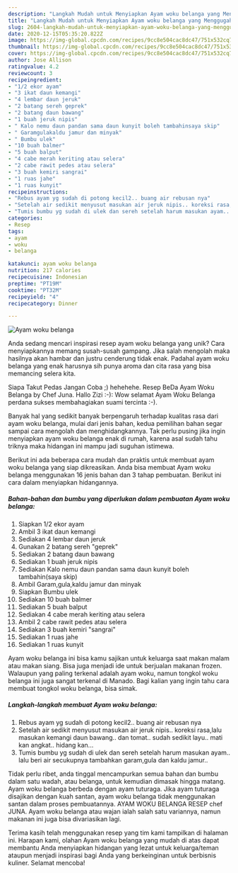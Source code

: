 ```yaml
---
description: "Langkah Mudah untuk Menyiapkan Ayam woku belanga yang Menggugah Selera"
title: "Langkah Mudah untuk Menyiapkan Ayam woku belanga yang Menggugah Selera"
slug: 2604-langkah-mudah-untuk-menyiapkan-ayam-woku-belanga-yang-menggugah-selera
date: 2020-12-15T05:35:20.822Z
image: https://img-global.cpcdn.com/recipes/9cc8e504cac8dc47/751x532cq70/ayam-woku-belanga-foto-resep-utama.jpg
thumbnail: https://img-global.cpcdn.com/recipes/9cc8e504cac8dc47/751x532cq70/ayam-woku-belanga-foto-resep-utama.jpg
cover: https://img-global.cpcdn.com/recipes/9cc8e504cac8dc47/751x532cq70/ayam-woku-belanga-foto-resep-utama.jpg
author: Jose Allison
ratingvalue: 4.2
reviewcount: 3
recipeingredient:
- "1/2 ekor ayam"
- "3 ikat daun kemangi"
- "4 lembar daun jeruk"
- "2 batang sereh geprek"
- "2 batang daun bawang"
- "1 buah jeruk nipis"
- " Kalo nemu daun pandan sama daun kunyit boleh tambahinsaya skip"
- " Garamgulakaldu jamur dan minyak"
- " Bumbu ulek"
- "10 buah balmer"
- "5 buah balput"
- "4 cabe merah keriting atau selera"
- "2 cabe rawit pedes atau selera"
- "3 buah kemiri sangrai"
- "1 ruas jahe"
- "1 ruas kunyit"
recipeinstructions:
- "Rebus ayam yg sudah di potong kecil2.. buang air rebusan nya"
- "Setelah air sedikit menyusut masukan air jeruk nipis.. koreksi rasa,lalu masukan kemangi daun bawang.. dan tomat.. sudah sedikit layu.. mati kan angkat.. hidang kan..."
- "Tumis bumbu yg sudah di ulek dan sereh setelah harum masukan ayam.. lalu beri air secukupnya tambahkan garam,gula dan kaldu jamur.."
categories:
- Resep
tags:
- ayam
- woku
- belanga

katakunci: ayam woku belanga 
nutrition: 217 calories
recipecuisine: Indonesian
preptime: "PT19M"
cooktime: "PT32M"
recipeyield: "4"
recipecategory: Dinner

---
```



![Ayam woku belanga](https://img-global.cpcdn.com/recipes/9cc8e504cac8dc47/751x532cq70/ayam-woku-belanga-foto-resep-utama.jpg)

Anda sedang mencari inspirasi resep ayam woku belanga yang unik? Cara menyiapkannya memang susah-susah gampang. Jika salah mengolah maka hasilnya akan hambar dan justru cenderung tidak enak. Padahal ayam woku belanga yang enak harusnya sih punya aroma dan cita rasa yang bisa memancing selera kita.

Siapa Takut Pedas Jangan Coba ;) hehehehe. Resep BeDa Ayam Woku Belanga by Chef Juna. Hallo Zizi :-): Wow selamat Ayam Woku Belanga perdana sukses membahagiakan suami tercinta :-).

Banyak hal yang sedikit banyak berpengaruh terhadap kualitas rasa dari ayam woku belanga, mulai dari jenis bahan, kedua pemilihan bahan segar sampai cara mengolah dan menghidangkannya. Tak perlu pusing jika ingin menyiapkan ayam woku belanga enak di rumah, karena asal sudah tahu triknya maka hidangan ini mampu jadi suguhan istimewa.


Berikut ini ada beberapa cara mudah dan praktis untuk membuat ayam woku belanga yang siap dikreasikan. Anda bisa membuat Ayam woku belanga menggunakan 16 jenis bahan dan 3 tahap pembuatan. Berikut ini cara dalam menyiapkan hidangannya.

<!--inarticleads1-->

##### Bahan-bahan dan bumbu yang diperlukan dalam pembuatan Ayam woku belanga:

1. Siapkan 1/2 ekor ayam
1. Ambil 3 ikat daun kemangi
1. Sediakan 4 lembar daun jeruk
1. Gunakan 2 batang sereh &#34;geprek&#34;
1. Sediakan 2 batang daun bawang
1. Sediakan 1 buah jeruk nipis
1. Sediakan  Kalo nemu daun pandan sama daun kunyit boleh tambahin(saya skip)
1. Ambil  Garam,gula,kaldu jamur dan minyak
1. Siapkan  Bumbu ulek
1. Sediakan 10 buah balmer
1. Sediakan 5 buah balput
1. Sediakan 4 cabe merah keriting atau selera
1. Ambil 2 cabe rawit pedes atau selera
1. Sediakan 3 buah kemiri &#34;sangrai&#34;
1. Sediakan 1 ruas jahe
1. Sediakan 1 ruas kunyit


Ayam woku belanga ini bisa kamu sajikan untuk keluarga saat makan malam atau makan siang. Bisa juga menjadi ide untuk berjualan makanan frozen. Walaupun yang paling terkenal adalah ayam woku, namun tongkol woku belanga ini juga sangat terkenal di Manado. Bagi kalian yang ingin tahu cara membuat tongkol woku belanga, bisa simak. 

<!--inarticleads2-->

##### Langkah-langkah membuat Ayam woku belanga:

1. Rebus ayam yg sudah di potong kecil2.. buang air rebusan nya
1. Setelah air sedikit menyusut masukan air jeruk nipis.. koreksi rasa,lalu masukan kemangi daun bawang.. dan tomat.. sudah sedikit layu.. mati kan angkat.. hidang kan...
1. Tumis bumbu yg sudah di ulek dan sereh setelah harum masukan ayam.. lalu beri air secukupnya tambahkan garam,gula dan kaldu jamur..


Tidak perlu ribet, anda tinggal mencampurkan semua bahan dan bumbu dalam satu wadah, atau belanga, untuk kemudian dimasak hingga matang. Ayam woku belanga berbeda dengan ayam tuturaga. Jika ayam tuturaga disajikan dengan kuah santan, ayam woku belanga tidak menggunakan santan dalam proses pembuatannya. AYAM WOKU BELANGA RESEP chef JUNA. Ayam woku belanga atau wajan ialah salah satu variannya, namun makanan ini juga bisa divariasikan lagi. 

Terima kasih telah menggunakan resep yang tim kami tampilkan di halaman ini. Harapan kami, olahan Ayam woku belanga yang mudah di atas dapat membantu Anda menyiapkan hidangan yang lezat untuk keluarga/teman ataupun menjadi inspirasi bagi Anda yang berkeinginan untuk berbisnis kuliner. Selamat mencoba!
